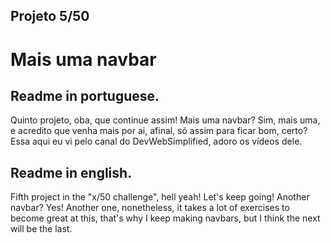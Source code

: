 ## Projeto 5/50

# Mais uma navbar

## Readme in portuguese.

Quinto projeto, oba, que continue assim! Mais uma navbar? Sim, mais uma, e acredito que venha mais por ai, afinal, só assim para ficar bom, certo?
Essa aqui eu vi pelo canal do DevWebSimplified, adoro os vídeos dele.

## Readme in english.

Fifth project in the "x/50 challenge", hell yeah! Let's keep going! Another navbar? Yes! Another one, nonetheless, it takes a lot of exercises to become great at this, that's why I keep making navbars, but I think the next will be the last.